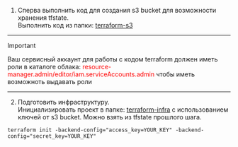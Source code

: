1. Сперва выполнить код для создания s3 bucket для возможности хранения tfstate. \
    Выполнить код из папки: [terraform-s3](./terraform-s3/src/)
---
> [!IMPORTANT]
> Ваш сервисный аккаунт для работы с кодом terraform должен иметь роли в каталоге облака: <span style="color:red">resource-manager.admin/editor/iam.serviceAccounts.admin</span> чтобы иметь возможноть выдавать роли
---

2. Подготовить инфраструктуру. \
    Инициализировать проект в папке: [terraform-infra](./terraform-infra/src/) с использованием ключей от s3 bucket. Можно взять из tfstate прошлого шага.
```
terraform init -backend-config="access_key=YOUR_KEY" -backend-config="secret_key=YOUR_KEY"
```
